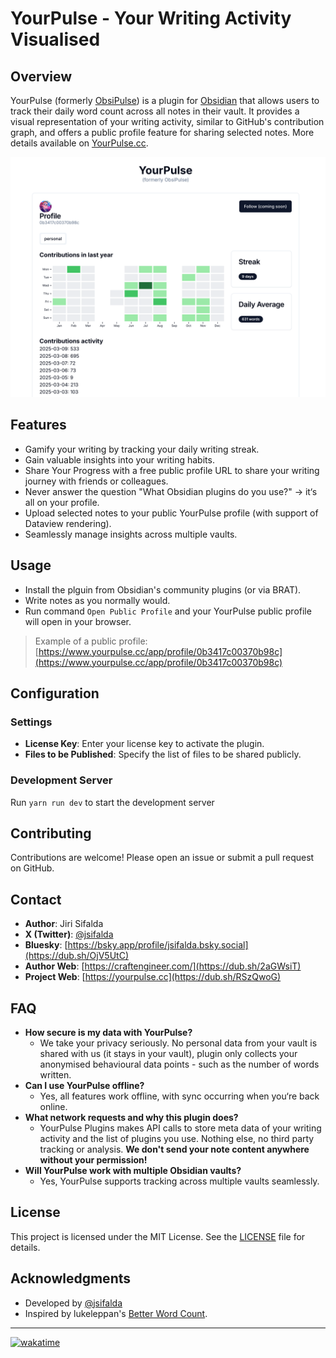 # YourPulse - Your Writing Activity Visualised

## Overview

YourPulse (formerly <u>ObsiPulse</u>) is a plugin for [Obsidian](https://obsidian.md) that allows users to track their daily word count across all notes in their vault. It provides a visual representation of your writing activity, similar to GitHub's contribution graph, and offers a public profile feature for sharing selected notes.
More details available on [YourPulse.cc](https://yourpulse.cc).

![Example](./yourpulse.png)

## Features

- Gamify your writing by tracking your daily writing streak.
- Gain valuable insights into your writing habits.
- Share Your Progress with a free public profile URL to share your writing journey with friends or colleagues.
- Never answer the question "What Obsidian plugins do you use?" → it‘s all on your profile.
- Upload selected notes to your public YourPulse profile (with support of Dataview rendering).
- Seamlessly manage insights across multiple vaults.

## Usage

- Install the plguin from Obsidian's community plugins (or via BRAT).
- Write notes as you normally would.
- Run command `Open Public Profile` and your YourPulse public profile will open in your browser.

> Example of a public profile: [https://www.yourpulse.cc/app/profile/0b3417c00370b98c](https://www.yourpulse.cc/app/profile/0b3417c00370b98c)

## Configuration

### Settings

- **License Key**: Enter your license key to activate the plugin.
- **Files to be Published**: Specify the list of files to be shared publicly.

### Development Server

Run `yarn run dev` to start the development server

## Contributing

Contributions are welcome! Please open an issue or submit a pull request on GitHub.

## Contact

- **Author**: Jiri Sifalda
- **X (Twitter)**: [@jsifalda](https://dub.sh/kWUczm4)
- **Bluesky**: [https://bsky.app/profile/jsifalda.bsky.social](https://dub.sh/OjV5UtC)
- **Author Web**: [https://craftengineer.com/](https://dub.sh/2aGWsiT)
- **Project Web**: [https://yourpulse.cc](https://dub.sh/RSzQwoG)

## FAQ

- **How secure is my data with YourPulse?**
  - We take your privacy seriously. No personal data from your vault is shared with us (it stays in your vault), plugin only collects your anonymised behavioural data points - such as the number of words written.
- **Can I use YourPulse offline?**
  - Yes, all features work offline, with sync occurring when you‘re back online.
- **What network requests and why this plugin does?**
  - YourPulse Plugins makes API calls to store meta data of your writing activity and the list of plugins you use. Nothing else, no third party tracking or analysis. **We don't send your note content anywhere without your permission!**
- **Will YourPulse work with multiple Obsidian vaults?**
  - Yes, YourPulse supports tracking across multiple vaults seamlessly.

## License

This project is licensed under the MIT License. See the [LICENSE](./LICENSE) file for details.

## Acknowledgments

- Developed by [@jsifalda](https://dub.sh/I5tFaqk)
- Inspired by lukeleppan's [Better Word Count](https://github.com/lukeleppan/better-word-count).

---

[![wakatime](https://wakatime.com/badge/user/15205825-ea5c-4bdc-94ae-b2f25e876c76/project/072481d6-f1f1-4227-8a81-f30b49713e94.svg)](https://wakatime.com/badge/user/15205825-ea5c-4bdc-94ae-b2f25e876c76/project/072481d6-f1f1-4227-8a81-f30b49713e94)
